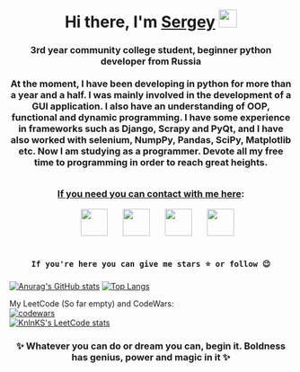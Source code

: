 <h1 align='center'>Hi there, I'm <a href='https://t.me/S3raphimCS'>Sergey</a>
<img src='https://github.com/blackcater/blackcater/raw/main/images/Hi.gif' width='32px' height='32px'></h1>
<h3 align='center'>
3rd year community college student, beginner python developer from Russia<br>
<br><b>At the moment, I have been developing in python for more than a year and a half. I was mainly involved in the development of a GUI application. I also have an understanding of OOP, functional and dynamic programming. I have some experience in frameworks such as Django, Scrapy and PyQt, and I have also worked with selenium, NumpPy, Pandas, SciPy, Matplotlib etc. Now I am studying as a programmer. Devote all my free time to programming in order to reach great heights.</b><br><br>

<u>If you need you can contact with me here</u>:
<div>
  &nbsp;&nbsp;&nbsp;&nbsp;&nbsp;&nbsp;<a href="https://t.me/S3raphimCS"><img src='/S3raphimCS/S3raphimCS/raw/main/img/telegram.png' width='48px' height='48px'></a>
  &nbsp;&nbsp;&nbsp;&nbsp;&nbsp;&nbsp;<a href="https://vk.com/S3raphim"><img src='/S3raphimCS/S3raphimCS/raw/main/img/vk.png' width='48px' height='48px'></a>
  &nbsp;&nbsp;&nbsp;&nbsp;&nbsp;&nbsp;<a href="https://steamcommunity.com/id/S3raphim"><img src='/S3raphimCS/S3raphimCS/raw/main/img/steam.png' width='48px' height='48px'></a>
  &nbsp;&nbsp;&nbsp;&nbsp;&nbsp;&nbsp;<a href="mailto:s3raphimcs@gmail.com"><img src='/S3raphimCS/S3raphimCS/raw/main/img/gmail.png' width='48px' height='48px'></a>
</div><br>
<div class="snippet-clipboard-content notranslate position-relative overflow-auto">
  <center><pre class='notranslate'><code>If you're here you can give me stars ⭐ or follow 😉</code></pre></center>
</div>
</h3>

[![Anurag's GitHub stats](https://github-readme-stats.vercel.app/api?username=S3raphimCS&show_icons=true&hide=contribs)](https://github.com/anuraghazra/github-readme-stats)
[![Top Langs](https://github-readme-stats.vercel.app/api/top-langs/?username=S3raphimCS&layout=compact)](https://github.com/anuraghazra/github-readme-stats)


My LeetCode (So far empty) and CodeWars: <br>
[![codewars](https://www.codewars.com/users/S3raphimCS/badges/large)](https://www.codewars.com/users/S3raphimCS)<br>
[![KnlnKS's LeetCode stats](https://leetcode-stats-six.vercel.app/?username=S3raphimCS&theme=dark)](https://github.com/KnlnKS/leetcode-stats)

 <h3 align='center'>✨ Whatever you can do or dream you can, begin it. Boldness has genius, power and magic in it ✨</h3>
